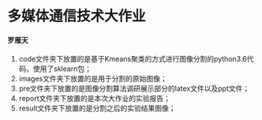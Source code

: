 # 多媒体通信技术大作业

#### 罗雁天

1. code文件夹下放置的是基于Kmeans聚类的方式进行图像分割的python3.6代码，使用了sklearn包；
2. images文件夹下放置的是用于分割的原始图像；
3. pre文件夹下放置的是图像分割算法调研展示部分的latex文件以及ppt文件；
4. report文件夹下放置的是本次大作业的实验报告；
5. result文件夹下放置的是分割之后的实验结果图像；